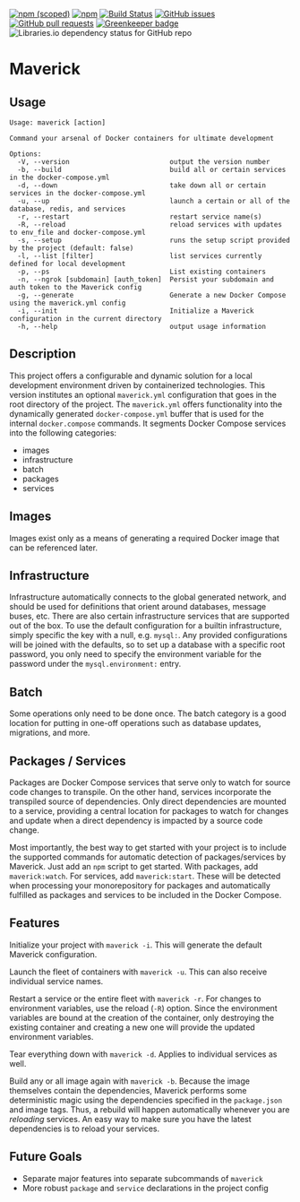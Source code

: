 [![npm (scoped)](https://img.shields.io/npm/v/@0xc/maverick)](https://www.npmjs.com/package/@0xc/maverick) [![npm](https://img.shields.io/npm/dt/@0xc/maverick)](https://www.npmjs.com/package/@0xc/maverick) [![Build Status](https://travis-ci.org/tcarrio/maverick.svg?branch=master)](https://travis-ci.org/tcarrio/maverick) [![GitHub issues](https://img.shields.io/github/issues/tcarrio/maverick)](https://github.com/tcarrio/maverick/issues) [![GitHub pull requests](https://img.shields.io/github/issues-pr/tcarrio/maverick)](https://github.com/tcarrio/maverick/pulls) [![Greenkeeper badge](https://badges.greenkeeper.io/tcarrio/maverick.svg)](https://greenkeeper.io/) ![Libraries.io dependency status for GitHub repo](https://img.shields.io/librariesio/github/tcarrio/maverick)

# Maverick

## Usage

```
Usage: maverick [action]

Command your arsenal of Docker containers for ultimate development

Options:
  -V, --version                         output the version number
  -b, --build                           build all or certain services in the docker-compose.yml
  -d, --down                            take down all or certain services in the docker-compose.yml
  -u, --up                              launch a certain or all of the database, redis, and services
  -r, --restart                         restart service name(s)
  -R, --reload                          reload services with updates to env_file and docker-compose.yml
  -s, --setup                           runs the setup script provided by the project (default: false)
  -l, --list [filter]                   list services currently defined for local development
  -p, --ps                              List existing containers
  -n, --ngrok [subdomain] [auth_token]  Persist your subdomain and auth token to the Maverick config
  -g, --generate                        Generate a new Docker Compose using the maverick.yml config
  -i, --init                            Initialize a Maverick configuration in the current directory
  -h, --help                            output usage information
```

## Description

This project offers a configurable and dynamic solution for a local development environment driven
by containerized technologies. This version institutes an optional `maverick.yml` configuration
that goes in the root directory of the project. The `maverick.yml` offers functionality into the
dynamically generated `docker-compose.yml` buffer that is used for the internal `docker.compose`
commands. It segments Docker Compose services into the following categories:

- images
- infrastructure
- batch
- packages
- services

## Images

Images exist only as a means of generating a required Docker image that can be referenced later.

## Infrastructure

Infrastructure automatically connects to the global generated network, and should be used for
definitions that orient around databases, message buses, etc. There are also certain infrastructure
services that are supported out of the box. To use the default configuration for a builtin infrastructure,
simply specific the key with a null, e.g. `mysql:`. Any provided configurations will be joined with
the defaults, so to set up a database with a specific root password, you only need to specify the
environment variable for the password under the `mysql.environment:` entry.

## Batch

Some operations only need to be done once. The batch category is a good location for putting in
one-off operations such as database updates, migrations, and more.

## Packages / Services

Packages are Docker Compose services that serve only to watch for source code changes to transpile.
On the other hand, services incorporate the transpiled source of dependencies. Only direct dependencies
are mounted to a service, providing a central location for packages to watch for changes and update when
a direct dependency is impacted by a source code change.

Most importantly, the best way to get started with your project is to include the supported commands
for automatic detection of packages/services by Maverick. Just add an `npm` script to get started.
With packages, add `maverick:watch`. For services, add `maverick:start`. These will be detected when
processing your monorepository for packages and automatically fulfilled as packages and services to be
included in the Docker Compose.

## Features

Initialize your project with `maverick -i`. This will generate the default Maverick configuration.

Launch the fleet of containers with `maverick -u`. This can also receive individual service names.

Restart a service or the entire fleet with `maverick -r`. For changes to environment variables, use
the reload (`-R`) option. Since the environment variables are bound at the creation of the container, only
destroying the existing container and creating a new one will provide the updated environment variables.

Tear everything down with `maverick -d`. Applies to individual services as well.

Build any or all image again with `maverick -b`. Because the image themselves contain the dependencies,
Maverick performs some deterministic magic using the dependencies specified in the `package.json` and image
tags. Thus, a rebuild will happen automatically whenever you are _reloading_ services. An easy way to make
sure you have the latest dependencies is to reload your services.

## Future Goals

- Separate major features into separate subcommands of `maverick`
- More robust `package` and `service` declarations in the project config
